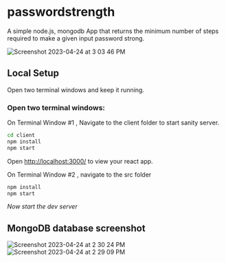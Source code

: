 # passwordstrength

A simple node.js, mongodb App that returns the minimum number of steps required to make a given input password strong. 

![Screenshot 2023-04-24 at 3 03 46 PM](https://user-images.githubusercontent.com/84003624/233958454-648894ed-a13c-4b42-b37e-5172b2cdaad5.png)




## Local Setup

Open two terminal windows and keep it running.

### Open two terminal windows:

On Terminal Window #1 , Navigate to the client folder to start sanity server.

```bash
cd client
npm install
npm start
```

Open [http://localhost:3000/](http://localhost:3000/) to view your react app.



On Terminal Window #2 , navigate to the src folder

```bash
npm install
npm start
```

_Now start the dev server_


## MongoDB database screenshot

![Screenshot 2023-04-24 at 2 30 24 PM](https://user-images.githubusercontent.com/84003624/233956810-de8d35e8-be12-459e-bda6-81fdcebb3569.png)
![Screenshot 2023-04-24 at 2 29 09 PM](https://user-images.githubusercontent.com/84003624/233958433-5966f354-3e2b-4861-a279-1474e19263ad.png)
